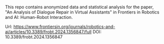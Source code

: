 This repo contains anonymized data and statistical analysis for the paper, "An Analysis of Dialogue Repair in Virtual Assistants" in Frontiers in Robotics and AI: Human-Robot Interaction.

Url: https://www.frontiersin.org/journals/robotics-and-ai/articles/10.3389/frobt.2024.1356847/full
DOI: 10.3389/frobt.2024.1356847
